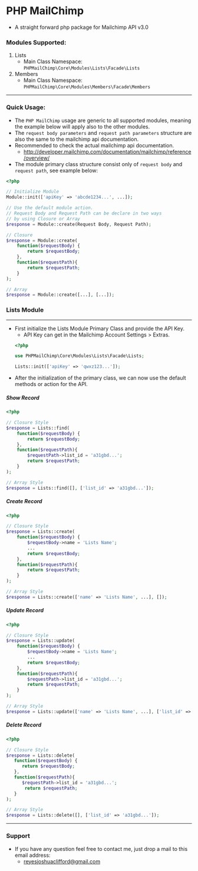 # PHP MailChimp
- A straight forward php package for Mailchimp API v3.0

### Modules Supported:
1. Lists
	- Main Class Namespace: ```PHPMailChimp\Core\Modules\Lists\Facade\Lists```
2. Members
	- Main Class Namespace: ```PHPMailChimp\Core\Modules\Members\Facade\Members```
---
### Quick Usage:
- The ```PHP MailChimp``` usage are generic to all supported modules, meaning the example below will apply also to the other modules.
- The ```request body parameters``` and ```request path parameters```  structure are also the same to the mailchimp api documentation.
- Recommended to check the actual mailchimp api documentation.
	- http://developer.mailchimp.com/documentation/mailchimp/reference/overview/
- The module primary class structure consist only of ```request body``` and ```request path```, see example below:
```php
<?php

// Initialize Module
Module::init(['apiKey' => 'abcde1234...', ...]);

// Use the default module action.
// Request Body and Request Path can be declare in two ways
// by using Closure or Array
$response = Module::create(Request Body, Request Path);

// Closure
$response = Module::create(
	function($requestBody) {
		return $requestBody;
	}, 
	function($requestPath){
		return $requestPath;
	}
);

// Array
$response = Module::create([...], [...]);

```

### Lists Module
---
- First initialize the Lists Module Primary Class and provide the API Key.
	- API Key can get in the Mailchimp Account Settings > Extras.
    ```php
    <?php

    use PHPMailChimp\Core\Modules\Lists\Facade\Lists;

    Lists::init(['apiKey' => 'qwxz123...']);

    ```
- After the initialization of the primary class, we can now use the default methods or action for the API.

##### Show Record
```php
<?php

// Closure Style
$response = Lists::find(
	function($requestBody) {
		return $requestBody;
	}, 
	function($requestPath){
		$requestPath->list_id = 'a31gbd...';
		return $requestPath;
	}
);

// Array Style
$response = Lists::find([], ['list_id' => 'a31gbd...']);

```
##### Create Record
```php
<?php

// Closure Style
$response = Lists::create(
	function($requestBody) {
		$requestBody->name = 'Lists Name';
		...
		return $requestBody;
	}, 
	function($requestPath){
		return $requestPath;
	}
);

// Array Style
$response = Lists::create(['name' => 'Lists Name', ...], []);

```
##### Update Record
```php
<?php

// Closure Style
$response = Lists::update(
	function($requestBody) {
		$requestBody->name = 'Lists Name';
		...
		return $requestBody;
	}, 
	function($requestPath){
		$requestPath->list_id = 'a31gbd...';
		return $requestPath;
	}
);

// Array Style
$response = Lists::update(['name' => 'Lists Name', ...], ['list_id' => 'a31gbd...']);

```
##### Delete Record
```php
<?php

// Closure Style
$response = Lists::delete(
   function($requestBody) {
      return $requestBody;
   }, 
   function($requestPath){
      $requestPath->list_id = 'a31gbd...';
	   return $requestPath;
   }
);

// Array Style
$response = Lists::delete([], ['list_id' => 'a31gbd...']);


```
---
### Support
- If you have any question feel free to contact me, just drop a mail to this email address:
	- reyesjoshuaclifford@gmail.com

<!--stackedit_data:
eyJoaXN0b3J5IjpbLTQyNzQzODEyNl19
-->